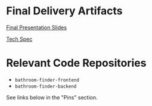 # Final Delivery Artifacts

[Final Presentation Slides](https://cpslo.sharepoint.com/:p:/r/sites/csc308group6/Shared%20Documents/Sprint%20%238%20-%20Final%20Presentation.pptx?d=waad3353fbd9c4063a8a3fcdd448a4c4e&csf=1&web=1&e=bD2CRt)

[Tech Spec](https://cpslo.sharepoint.com/:w:/s/csc308group6/ERqXhPTlsMxMkaaFmAbt31UB_TW3lnbgPoEV74getSyC7A)

# Relevant Code Repositories

- `bathroom-finder-frontend`
- `bathroom-finder-backend`

See links below in the "Pins" section.
